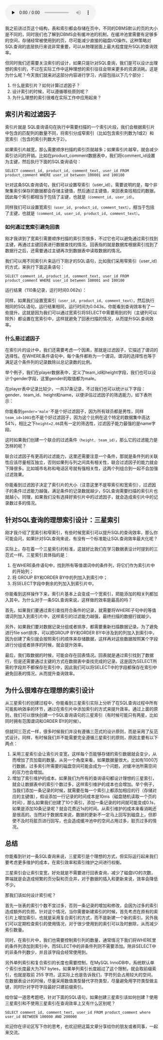 <audio id="audio" title="29丨为什么没有理想的索引？" controls="" preload="none"><source id="mp3" src="https://static001.geekbang.org/resource/audio/03/4c/03af891d7bd9fb1a111fab78aa3deb4c.mp3"></audio>

我之前讲过页这个结构，表和索引都会存储在页中，不同的DBMS默认的页的大小是不同的，同时我们也了解到DBMS会有缓冲池的机制，在缓冲池里需要有足够多的空间，存储经常被使用到的页，尽可能减少直接的磁盘I/O操作。这种策略对SQL查询的底层执行来说非常重要，可以从物理层面上最大程度提升SQL的查询效率。

但同时我们还需要关注索引的设计，如果只是针对SQL查询，我们是可以设计出理想的索引的，不过在实际工作中这种理想的索引往往会带来更多的资源消耗。这是为什么呢？今天我们就来对这部分内容进行学习，内容包括以下几个部分：

1. 什么是索引片？如何计算过滤因子？
1. 设计索引的时候，可以遵循哪些原则呢？
1. 为什么理想的索引很难在实际工作中应用起来？

## 索引片和过滤因子

索引片就是 SQL查询语句在执行中需要扫描的一个索引片段，我们会根据索引片中包含的匹配列的数量不同，将索引分成窄索引（比如包含索引列数为1或2）和宽索引（包含的索引列数大于2）。

如果索引片越宽，那么需要顺序扫描的索引页就越多；如果索引片越窄，就会减少索引访问的开销。比如在product_comment数据表中，我们将comment_id设置为主键，然后执行下面的SQL查询语句：

```
SELECT comment_id, product_id, comment_text, user_id FROM product_comment WHERE user_id between 100001 and 100100

```

<img src="https://static001.geekbang.org/resource/image/61/e9/6139464adb6a068be03db23fe33ac2e9.jpg" alt=""><br>
针对这条SQL查询语句，我们可以设置窄索引（user_id）。需要说明的是，每个非聚集索引保存的数据都会存储主键值，然后通过主键值，来回表查找相应的数据，因此每个索引都相当于包括了主键，也就是`（comment_id, user_id）`。

同样我们可以设置宽索引`（user_id, product_id, comment_text）`，相当于包括了主键，也就是`（comment_id, user_id, product_id, comment_text）`。

### 如何通过宽索引避免回表

刚才我讲到了宽索引需要顺序扫描的索引页很多，不过它也可以避免通过索引找到主键，再通过主键回表进行数据查找的情况。回表指的就是数据库根据索引找到了数据行之后，还需要通过主键再次到数据表中读取数据的情况。

我们可以用不同索引片来运行下刚才的SQL语句，比如我们采用窄索引（user_id）的方式，来执行下面这条语句：

```
SELECT comment_id, product_id, comment_text, user_id FROM product_comment WHERE user_id between 100001 and 100100

```

运行结果（110条记录，运行时间0.062s）：

<img src="https://static001.geekbang.org/resource/image/65/19/65b3b85e33f377c417eb0354d9fd7119.png" alt=""><br>
同样，如果我们设置宽索引`（user_id, product_id, comment_text）`，然后执行相同的SQL语句，运行结果相同，运行时间为0.043s，你能看到查询效率有了一些提升。这就是因为我们可以通过宽索引将SELECT中需要用到的列（主键列可以除外）都设置在宽索引中，这样就避免了回表扫描的情况，从而提升SQL查询效率。

### 什么是过滤因子

在索引片的设计中，我们还需要考虑一个因素，那就是过滤因子，它描述了谓词的选择性。在WHERE条件语句中，每个条件都称为一个谓词，谓词的选择性也等于满足这个条件列的记录数除以总记录数的比例。

举个例子，我们在player数据表中，定义了team_id和height字段，我们也可以设计个gender字段，这里gender的取值都为male。

在player表中记录比较少，一共37条记录，不过我们也可以统计以下字段：gender、team_id、height和name，以便评估过滤因子的筛选能力，如下表所示：

<img src="https://static001.geekbang.org/resource/image/b0/f1/b01c2d5a77c4d57388b88d93f70298f1.png" alt=""><br>
你能看到`gender='male'`不是个好过滤因子，因为所有球员都是男性，同样`team_id=1001`也不是个好过滤因子，因为这个比例在这个特定的数据集中高达54%，相比之下`height=2.08`具有一定的筛选性，过滤因子能力最强的是name字段。

这时如果我们创建一个联合的过滤条件`（height, team_id）`，那么它的过滤能力是怎样的呢？

<img src="https://static001.geekbang.org/resource/image/3d/7c/3dabf8870e8ba8f65ad8c40ca89a287c.png" alt=""><br>
联合过滤因子有更高的过滤能力，这里还需要注意一个条件，那就是条件列的关联性应该尽量相互独立，否则如果列与列之间具有相关性，联合过滤因子的能力就会下降很多。比如城市名称和电话区号就有强相关性，这两个列组合到一起不会加强过滤效果。

你能看到过滤因子决定了索引片的大小（注意这里不是窄索引和宽索引），过滤因子的条件过滤能力越强，满足条件的记录数就越少，SQL查询需要扫描的索引片也就越小。同理，如果我们没有选择好索引片中的过滤因子，就会造成索引片中的记录数过多的情况。

## 针对SQL查询的理想索引设计：三星索引

刚才我介绍了宽索引和窄索引，有些时候宽索引可以提升SQL的查询效率，那么你可能会问，如果针对SQL查询来说，有没有一个标准能让SQL查询效率最大化呢？

实际上，存在着一个三星索引的标准，这就好比我们在学习数据表设计时提到的三范式一样。三星索引具体指的是：

1. 在WHERE条件语句中，找到所有等值谓词中的条件列，将它们作为索引片中的开始列；
1. 将 GROUP BY和ORDER BY中的列加入到索引中；
1. 将SELECT字段中剩余的列加入到索引片中。

你能看到这样操作下来，索引片基本上会变成一个宽索引，把能添加的相关列都加入其中。为什么对于一条SQL查询来说，这样做的效率是最高的吗？

首先，如果我们要通过索引查找符合条件的记录，就需要将WHERE子句中的等值谓词列加入到索引片中，这样索引的过滤能力越强，最终扫描的数据行就越少。

另外，如果我们要对数据记录分组或者排序，都需要重新扫描数据记录。为了避免进行file sort排序，可以把GROUP BY和ORDER BY中涉及到的列加入到索引中，因为创建了索引就会按照索引的顺序来存储数据，这样再对这些数据按照某个字段进行分组或者排序的时候，就会提升效率。

<img src="https://static001.geekbang.org/resource/image/34/c7/340a26c1be1b2c40ab6dff50d521cfc7.png" alt=""><br>
最后，我们取数据的时候，可能会存在回表情况。回表就是通过索引找到了数据行，但是还需要通过主键的方式在数据表中查找完成的记录。这是因为SELECT所需的字段并不都保存在索引中，因此我们可以将SELECT中的字段都保存在索引中避免回表的情况，从而提升查询效率。

## 为什么很难存在理想的索引设计

从三星索引的创建过程中，你能看到三星索引实际上分析了在SQL查询过程中所有可能影响效率的环节，通过在索引片中添加索引的方式来提升效率。通过上面的原则，我们可以很快创建一个SQL查询语句的三星索引（有时候可能只有两星，比如同时拥有范围谓词和ORDER BY的时候）。

但就同三范式一样，很多时候我们并没有遵循三范式的设计原则，而是采用了反范式设计。同样，有时候我们并不能需要完全遵循三星索引的原则，原因主要有以下两点：

1. 采用三星索引会让索引片变宽，这样每个页能够存储的索引数据就会变少，从而增加了页加载的数量。从另一个角度来看，如果数据量很大，比如有1000万行数据，过多索引所需要的磁盘空间可能会成为一个问题，对缓冲池所需空间的压力也会增加。
1. 增加了索引维护的成本。如果我们为所有的查询语句都设计理想的三星索引，就会让数据表中的索引个数过多，这样索引维护的成本也会增加。举个例子，当我们添加一条记录的时候，就需要在每一个索引上都添加相应的行（存储对应的主键值），假设添加一行记录的时间成本是10ms（磁盘随机读取一个页的时间），那么如果我们创建了10个索引，添加一条记录的时间就可能变成0.1s，如果是添加10条记录呢？就会花费近1s的时间。从索引维护的成本来看消耗还是很高的。当然对于数据库来说，数据的更新不一定马上回写到磁盘上，但即使不及时将脏页进行回写，也会造成缓冲池中的空间占用过多，脏页过多的情况。

## 总结

你能看到针对一条SQL查询来说，三星索引是个理想的方式，但实际运行起来我们要考虑更多维护的成本，在索引效率和索引维护之间进行权衡。

三星索引会让索引变宽，好处就是不需要进行回表查询，减少了磁盘I/O的次数，弊端就是会造成频繁的页分裂和页合并，对于数据的插入和更新来说，效率会降低不少。

那我们该如何设计索引呢？

首先一张表的索引个数不宜过多，否则一条记录的增加和修改，会因为过多的索引造成额外的负担。针对这个情况，当你需要新建索引的时候，首先考虑在原有的索引片上增加索引，也就是采用复合索引的方式，而不是新建一个新的索引。另外我们可以定期检查索引的使用情况，对于很少使用到的索引可以及时删除，从而减少索引数量。

同时，在索引片中，我们也需要控制索引列的数量，通常情况下我们将WHERE里的条件列添加到索引中，而SELECT中的非条件列则不需要添加。除非SELECT中的非条件列数少，并且该字段会经常使用到。

另外单列索引和复合索引的长度也需要控制，在MySQL InnoDB中，系统默认单个索引长度最大为767 bytes，如果单列索引长度超过了这个限制，就会取前缀索引，也就是取前 255 字符。这实际上也是告诉我们，字符列会占用较大的空间，在数据表设计的时候，尽量采用数值类型替代字符类型，尽量避免用字符类型做主键，同时针对字符字段最好只建前缀索引。

<img src="https://static001.geekbang.org/resource/image/f4/f4/f417b01c6e4d560b2cbe3c54c6e9dbf4.jpg" alt=""><br>
给你留一道思考题吧，针对下面的SQL语句，如果创建三星索引该如何创建？使用三星索引和不使用三星索引在查询效率上又有什么区别呢？

```
SELECT comment_id, comment_text, user_id FROM product_comment where user_id BETWEEN 100000 AND 200000

```

欢迎你在评论区写下你的思考，也欢迎把这篇文章分享给你的朋友或者同事，一起来交流。
